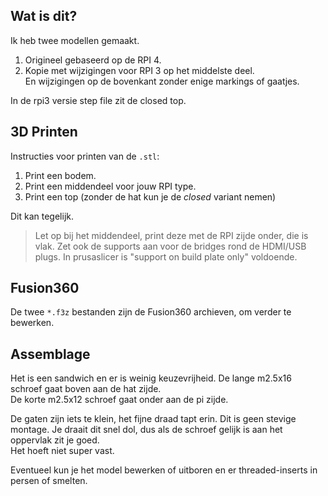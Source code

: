 ## Wat is dit?

Ik heb twee modellen gemaakt.

1. Origineel gebaseerd op de RPI 4.
2. Kopie met wijzigingen voor RPI 3 op het middelste deel.  
En wijzigingen op de bovenkant zonder enige markings of gaatjes.

In de rpi3 versie step file zit de closed top.

## 3D Printen

Instructies voor printen van de `.stl`:

1. Print een bodem.
2. Print een middendeel voor jouw RPI type.
3. Print een top (zonder de hat kun je de _closed_ variant nemen)

Dit kan tegelijk.

> Let op bij het middendeel, print deze met de RPI zijde onder, die is vlak. Zet ook de supports aan voor de bridges rond de HDMI/USB plugs. In prusaslicer is "support on build plate only" voldoende.

## Fusion360

De twee `*.f3z` bestanden zijn de Fusion360 archieven, om verder te bewerken.

## Assemblage

Het is een sandwich en er is weinig keuzevrijheid.
De lange m2.5x16 schroef gaat boven aan de hat zijde.    
De korte m2.5x12 schroef gaat onder aan de pi zijde.  

De gaten zijn iets te klein, het fijne draad tapt erin. Dit is geen stevige montage.
Je draait dit snel dol, dus als de schroef gelijk is aan het oppervlak zit je goed.  
Het hoeft niet super vast.

Eventueel kun je het model bewerken of uitboren en er threaded-inserts in persen of smelten.